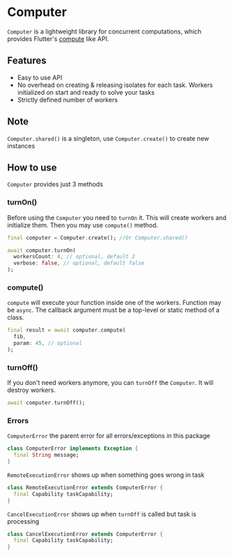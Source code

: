 # Computer

`Computer` is a lightweight library for concurrent computations, which provides Flutter's [compute](https://api.flutter.dev/flutter/foundation/ComputeImpl.html) like API.

## Features

- Easy to use API
- No overhead on creating & releasing isolates for each task. Workers initialized on start and ready to solve your tasks
- Strictly defined number of workers

## Note

`Computer.shared()` is a singleton, use `Computer.create()` to create new instances

## How to use

`Computer` provides just 3 methods

### turnOn()

Before using the `Computer` you need to `turnOn` it. This will create workers and initialize them. Then you may use `compute()` method.

```dart
final computer = Computer.create(); //Or Computer.shared()

await computer.turnOn(
  workersCount: 4, // optional, default 2
  verbose: false, // optional, default false
);
```

### compute()

`compute` will execute your function inside one of the workers. Function may be `async`. The callback argument must be a top-level or static method of a class.

```dart
final result = await computer.compute(
  fib,
  param: 45, // optional
);
```

### turnOff()

If you don't need workers anymore, you can `turnOff` the `Computer`. It will destroy workers.

```dart
await computer.turnOff();
```

### Errors

`ComputerError` the parent error for all errors/exceptions in this package

```dart
class ComputerError implements Exception {
  final String message;
}
```

`RemoteExecutionError` shows up when something goes wrong in task

```dart
class RemoteExecutionError extends ComputerError {
  final Capability taskCapability;
}
```

`CancelExecutionError` shows up when `turnOff` is called but task is processing

```dart
class CancelExecutionError extends ComputerError {
  final Capability taskCapability;
}
```

